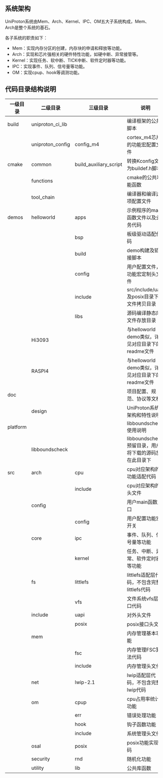 ## 系统架构
UniProton系统由Mem、Arch、Kernel、IPC、OM五大子系统构成，Mem、Arch是整个系统的基石。

各子系统的职责如下：
- Mem：实现内存分区的创建，内存块的申请和释放等功能。
- Arch：实现和芯片强相关的硬件特性功能，如硬中断、异常接管等。
- Kernel：实现任务、软中断、TICK中断、软件定时器等功能。
- IPC：实现事件、队列、信号量等功能。
- OM：实现cpup、hook等调测功能。

## 代码目录结构说明

| 一级目录 | 二级目录 | 三级目录 | 说明 |
| ------- | -------- | -------- | -------------------------|
| build | uniproton_ci_lib |           | 编译框架的公共脚本 |
|       | uniproton_config | config_m4 | cortex_m4芯片的功能宏配置文件 |
| cmake | common       | build_auxiliary_script | 转换Kconfig文件为buildef.h脚本 |
|       | functions    |           | cmake的公共功能函数 |
|       | tool_chain   |           | 编译器和编译选项配置文件 |
| demos | helloworld   | apps      | 示例程序的main函数文件以及业务代码 |
|       |              | bsp       | 板级驱动适配代码 |
|       |              | build     | demo构建及链接脚本 |
|       |              | config    | 用户配置文件，功能宏定制头文件 |
|       |              | include   | src/include/uapi及posix目录下头文件拷贝目录 |
|       |              | libs      | 源码编译静态库文件存放目录 |
|       | Hi3093       |           | 与helloworld demo类似，详见对应目录下的readme文件 |
|       | RASPI4       |           | 与helloworld demo类似，详见对应目录下的readme文件 |
| doc   |              |           | 项目配置、规范、协议等文档 |
|       | design       |           | UniProton系统架构和特性说明 |
| platform |           |           | libboundscheck使用说明 |
|          | libboundscheck |     | libboundscheck预留目录，用户将下载的源码放在此目录下 |
| src   | arch         | cpu       | cpu对应架构的功能适配代码 |
|       |              | include   | cpu对应架构的头文件 |
|       | config       |           | 用户main函数入口 |
|       |              | config    | 用户配置功能宏开关 |
|       | core         | ipc       | 事件、队列、信号量等功能 |
|       |              | kernel    | 任务、中断、异常、软件定时器等功能 |
|       | fs           | littlefs  | littlefs适配层代码，不包含完整littlefs代码 |
|       |              | vfs       | 文件系统vfs层接口代码 |
|       | include      | uapi      | 对外头文件 |
|       |              | posix     | posix接口头文件 |
|       | mem          |           | 内存管理基本功能 |
|       |              | fsc       | 内存管理FSC算法代码 |
|       |              | include   | 内存管理头文件 |
|       | net          | lwip-2.1  | lwip适配层代码，不包含完整lwip代码 |
|       | om           | cpup      | cpu占用率统计功能 |
|       |              | err       | 错误处理功能 |
|       |              | hook      | 钩子函数功能 |
|       |              | include   | 系统管理头文件 |
|       | osal         | posix     | posix功能实现源码 |
|       | security     | rnd       | 随机化功能 |
|       | utility      | lib       | 公共库函数 |
